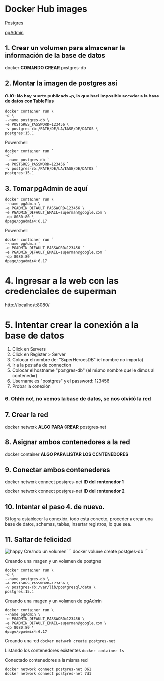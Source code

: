 # Docker Hub images
[Postgres](https://hub.docker.com/_/postgres)

[pgAdmin](https://hub.docker.com/r/dpage/pgadmin4)

## 1. Crear un volumen para almacenar la información de la base de datos
docker **COMANDO CREAR** postgres-db

## 2. Montar la imagen de postgres así 
####  OJO: No hay puerto publicado -p, lo que hará imposible acceder a la base de datos con TablePlus
```
docker container run \
-d \
--name postgres-db \
-e POSTGRES_PASSWORD=123456 \
-v postgres-db:/PATH/DE/LA/BASE/DE/DATOS \
postgres:15.1
```
Powershell
```
docker container run `
-d `
--name postgres-db `
-e POSTGRES_PASSWORD=123456 `
-v postgres-db:/PATH/DE/LA/BASE/DE/DATOS `
postgres:15.1
```

## 3. Tomar pgAdmin de aquí
```
docker container run \
--name pgAdmin \
-e PGADMIN_DEFAULT_PASSWORD=123456 \
-e PGADMIN_DEFAULT_EMAIL=superman@google.com \
-dp 8080:80 \
dpage/pgadmin4:6.17
```
Powershell
```
docker container run `
--name pgAdmin `
-e PGADMIN_DEFAULT_PASSWORD=123456 `
-e PGADMIN_DEFAULT_EMAIL=superman@google.com `
-dp 8080:80 `
dpage/pgadmin4:6.17
```

# 4. Ingresar a la web con las credenciales de superman
http://localhost:8080/

# 5. Intentar crear la conexión a la base de datos
1. Click en Servers
2. Click en Register > Server
3. Colocar el nombre de: "SuperHeroesDB"  (el nombre no importa)
4. Ir a la pestaña de connection
5. Colocar el hostname "postgres-db" (el mismo nombre que le dimos al contenedor)
6. Username es "postgres" y el password: 123456
7. Probar la conexión

### 6. Ohhh no!, no vemos la base de datos, se nos olvidó la red

## 7. Crear la red
docker network **ALGO PARA CREAR** postgres-net

## 8. Asignar ambos contenedores a la red
docker container **ALGO PARA LISTAR LOS CONTENEDORES**

## 9. Conectar ambos contenedores
docker network connect postgres-net **ID del contenedor 1**

docker network connect postgres-net **ID del contenedor 2**

## 10. Intentar el paso 4. de nuevo.
Si logra establecer la conexión, todo está correcto, proceder a crear una base de datos, schemas, tablas, insertar registros, lo que sea.

## 11. Saltar de felicidad
<img src="https://media.giphy.com/media/5GoVLqeAOo6PK/giphy.gif" alt="happy" />
Creando un volumen
```
docker volume create postgres-db
```


Creando una imagen y un volumen de postgres
```
docker container run \
-d \
--name postgres-db \
-e POSTGRES_PASSWORD=123456 \
-v postgres-db:/var/lib/postgresql/data \
postgres:15.1
```

Creando una imagen y un volumen de pgAdmin
```
docker container run \
--name pgAdmin \
-e PGADMIN_DEFAULT_PASSWORD=123456 \
-e PGADMIN_DEFAULT_EMAIL=superman@google.com \
-dp 8080:80 \
dpage/pgadmin4:6.17
```

Creando una red
```docker network create postgres-net```

Listando los contenedores existentes
```docker container ls```

Conectado contenedores a la misma red
```
docker network connect postgres-net 061
docker network connect postgres-net 7d1
```


